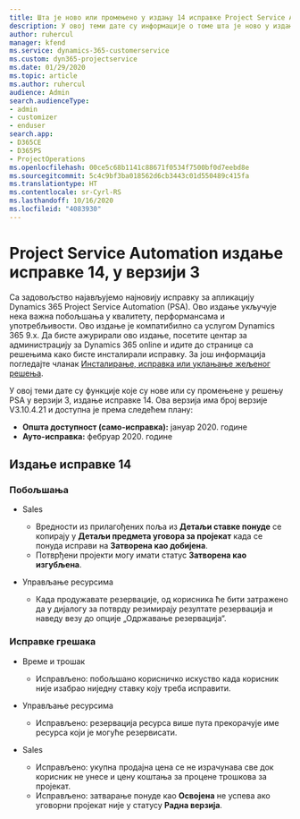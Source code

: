 ```yaml
---
title: Шта је ново или промењено у издању 14 исправке Project Service Automation верзије 3
description: У овој теми дате су информације о томе шта је ново у издању исправке 14 за Project Service Automation у верзији 3.
author: ruhercul
manager: kfend
ms.service: dynamics-365-customerservice
ms.custom: dyn365-projectservice
ms.date: 01/29/2020
ms.topic: article
ms.author: ruhercul
audience: Admin
search.audienceType:
- admin
- customizer
- enduser
search.app:
- D365CE
- D365PS
- ProjectOperations
ms.openlocfilehash: 00ce5c68b1141c88671f0534f7500bf0d7eebd8e
ms.sourcegitcommit: 5c4c9bf3ba018562d6cb3443c01d550489c415fa
ms.translationtype: HT
ms.contentlocale: sr-Cyrl-RS
ms.lasthandoff: 10/16/2020
ms.locfileid: "4083930"
---
```

# <a name="project-service-automation-update-release-14-v3"></a>Project Service Automation издање исправке 14, у верзији 3
Са задовољство најављујемо најновију исправку за апликацију Dynamics 365 Project Service Automation (PSA). Ово издање укључује нека важна побољшања у квалитету, перформансама и употребљивости. Ово издање је компатибилно са услугом Dynamics 365 9.x. Да бисте ажурирали ово издање, посетите центар за администрацију за Dynamics 365 online и идите до странице са решењима како бисте инсталирали исправку. За још информација погледајте чланак [Инсталирање, исправка или уклањање жељеног решења](https://docs.microsoft.com/power-platform/admin/install-remove-preferred-solution).

У овој теми дате су функције које су нове или су промењене у решењу PSA у верзији 3, издање исправке 14. Ова верзија има број верзије V3.10.4.21 и доступна је према следећем плану:

- **Општа доступност (само-исправка):** јануар 2020. године
- **Ауто-исправка:** фебруар 2020. године

## <a name="update-release-14"></a>Издање исправке 14

### <a name="enhancements"></a>Побољшања

- Sales

     - Вредности из прилагођених поља из **Детаљи ставке понуде** се копирају у **Детаљи предмета уговора за пројекат** када се понуда исправи на **Затворена као добијена**.
     - Потврђени пројекти могу имати статус **Затворена као изгубљена**.

- Управљање ресурсима

     - Када продужавате резервације, од корисника ће бити затражено да у дијалогу за потврду резимирају резултате резервација и наведу везу до опције „Одржавање резервација“.


### <a name="bug-fixes"></a>Исправке грешака

- Време и трошак

     - Исправљено: побољшано корисничко искуство када корисник није изабрао ниједну ставку коју треба исправити.

- Управљање ресурсима

     - Исправљено: резервација ресурса више пута прекорачује име ресурса који је могуће резервисати.

- Sales

     - Исправљено: укупна продајна цена се не израчунава све док корисник не унесе и цену коштања за процене трошкова за пројекат.
     - Исправљено: затварање понуде као **Освојена** не успева ако уговорни пројекат није у статусу **Радна верзија**.

